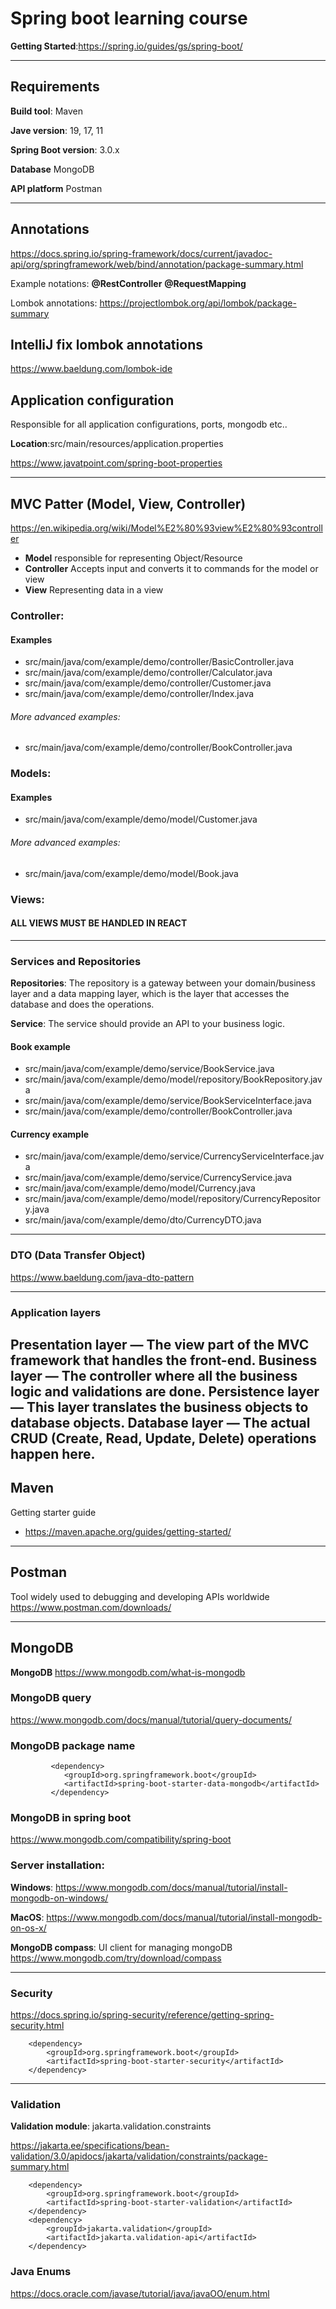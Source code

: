 # Spring boot learning course
__Getting Started__:https://spring.io/guides/gs/spring-boot/

---
## Requirements
__Build tool__: Maven

__Jave version__: 19, 17, 11

__Spring Boot version__: 3.0.x

__Database__ MongoDB

__API platform__ Postman

---
## Annotations
https://docs.spring.io/spring-framework/docs/current/javadoc-api/org/springframework/web/bind/annotation/package-summary.html

Example notations:
__@RestController__
__@RequestMapping__

Lombok annotations:
https://projectlombok.org/api/lombok/package-summary

## IntelliJ fix lombok annotations
https://www.baeldung.com/lombok-ide


## Application configuration
Responsible for all application configurations, ports, mongodb etc..

__Location__:src/main/resources/application.properties

https://www.javatpoint.com/spring-boot-properties

---
## MVC Patter (Model, View, Controller)
https://en.wikipedia.org/wiki/Model%E2%80%93view%E2%80%93controller
- __Model__ responsible for representing Object/Resource
- __Controller__ Accepts input and converts it to commands for the model or view
- __View__ Representing data in a view

### Controller:
#### Examples
-  src/main/java/com/example/demo/controller/BasicController.java
-  src/main/java/com/example/demo/controller/Calculator.java
-  src/main/java/com/example/demo/controller/Customer.java
-  src/main/java/com/example/demo/controller/Index.java

###### More advanced examples:

- src/main/java/com/example/demo/controller/BookController.java

### Models:
#### Examples
-  src/main/java/com/example/demo/model/Customer.java
###### More advanced examples:
-  src/main/java/com/example/demo/model/Book.java

### Views:
#### ALL VIEWS MUST BE HANDLED IN REACT

---

### Services and Repositories
__Repositories__: The repository is a gateway between your domain/business layer and a data mapping layer, which is the layer that accesses the database and does the operations.

__Service__: The service should provide an API to your business logic.

#### Book example
- src/main/java/com/example/demo/service/BookService.java
- src/main/java/com/example/demo/model/repository/BookRepository.java
- src/main/java/com/example/demo/service/BookServiceInterface.java
- src/main/java/com/example/demo/controller/BookController.java

#### Currency example
- src/main/java/com/example/demo/service/CurrencyServiceInterface.java
- src/main/java/com/example/demo/service/CurrencyService.java
- src/main/java/com/example/demo/model/Currency.java
- src/main/java/com/example/demo/model/repository/CurrencyRepository.java
- src/main/java/com/example/demo/dto/CurrencyDTO.java

---

### DTO (Data Transfer Object)
https://www.baeldung.com/java-dto-pattern

---

### Application layers
Presentation layer — The view part of the MVC framework that handles the front-end.
Business layer — The controller where all the business logic and validations are done.
Persistence layer — This layer translates the business objects to database objects.
Database layer — The actual CRUD (Create, Read, Update, Delete) operations happen here.
---

## Maven
Getting starter guide
- https://maven.apache.org/guides/getting-started/

---

## Postman

Tool widely used to debugging and developing APIs worldwide
https://www.postman.com/downloads/

---

## MongoDB
__MongoDB__
https://www.mongodb.com/what-is-mongodb

### MongoDB query
https://www.mongodb.com/docs/manual/tutorial/query-documents/

### MongoDB package name
             <dependency>
                <groupId>org.springframework.boot</groupId>
                <artifactId>spring-boot-starter-data-mongodb</artifactId>
             </dependency>

### MongoDB in spring boot
https://www.mongodb.com/compatibility/spring-boot


### Server installation:

__Windows__: https://www.mongodb.com/docs/manual/tutorial/install-mongodb-on-windows/

__MacOS__: https://www.mongodb.com/docs/manual/tutorial/install-mongodb-on-os-x/

__MongoDB compass__: UI client for managing mongoDB
https://www.mongodb.com/try/download/compass 

---

### Security
https://docs.spring.io/spring-security/reference/getting-spring-security.html

        <dependency>
            <groupId>org.springframework.boot</groupId>
            <artifactId>spring-boot-starter-security</artifactId>
        </dependency>

--- 

### Validation

__Validation module__: jakarta.validation.constraints

https://jakarta.ee/specifications/bean-validation/3.0/apidocs/jakarta/validation/constraints/package-summary.html

        <dependency>
            <groupId>org.springframework.boot</groupId>
            <artifactId>spring-boot-starter-validation</artifactId>
        </dependency>
        <dependency>
            <groupId>jakarta.validation</groupId>
            <artifactId>jakarta.validation-api</artifactId>
        </dependency>


### Java Enums
https://docs.oracle.com/javase/tutorial/java/javaOO/enum.html


